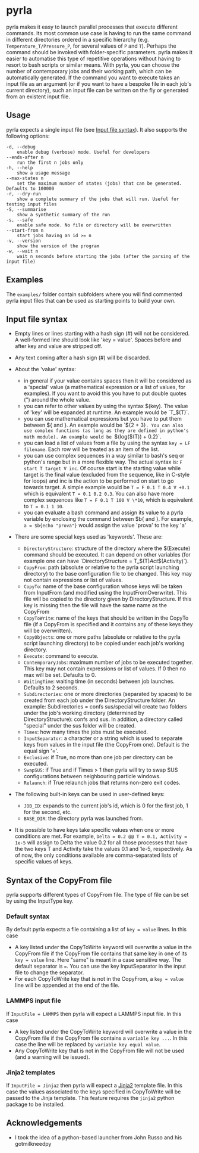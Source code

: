 # pyrla

pyrla makes it easy to launch parallel processes that execute different commands. Its most common use case is having to run the same command in different directories ordered in a specific hierarchy (e.g. `Temperature_T/Pressure_P`, for several values of `P` and `T`). Perhaps the command should be invoked with folder-specific parameters. pyrla makes it easier to automatise this type of repetitive operations without having to resort to bash scripts or similar means. 
With pyrla, you can choose the number of contemporary jobs and their working path, which can be automatically generated. 
If the command you want to execute takes an input file as an argument (or if you want to have a bespoke file in each job's current directory), such an input file can be written on the fly or generated from an existent input file.
	
## Usage

pyrla expects a single input file (see [Input file syntax](#input-file-syntax)). It also supports the following options:

	-d, --debug 
		enable debug (verbose) mode. Useful for developers
	--ends-after n
		run the first n jobs only
	-h, --help
		show a usage message
	--max-states n
		set the maximum number of states (jobs) that can be generated. Defaults to 100000
	-r, --dry-run
		show a complete summary of the jobs that will run. Useful for testing input files
	-S, --summarise
		show a synthetic summary of the run
	-s, --safe
		enable safe mode. No file or directory will be overwritten
	--start-from n
		start jobs having an id >= n
	-v, --version
		show the version of the program
	-w, --wait n
		wait n seconds before starting the jobs (after the parsing of the input file)

## Examples

The `examples/` folder contain subfolders where you will find commented pyrla input files that can be used as starting points to build your own.

## Input file syntax

* Empty lines or lines starting with a hash sign (\#) will not be considered. A well-formed line should look like 'key = value'. Spaces before and after key and value are stripped off.
* Any text coming after a hash sign (\#) will be discarded.
* About the 'value' syntax:
	* in general if your value contains spaces then it will be considered as a 'special' value (a mathematical expression or a list of values, for examples). If you want to avoid this you have to put double quotes (") around the whole value.
	* you can refer to other values by using the syntax $(key). The value of 'key' will be expanded at runtime. An example would be `T_$(T)`.
	* you can use mathematical expressions but you have to put them between ${ and }. An example would be `${2 + 3}`. You can also use complex functions (as long as they are defined in python's math module). An example would be `${log($(T)) + 0.2}`.
	* you can load a list of values from a file by using the syntax `key = LF filename`. Each row will be treated as an item of the list.
	* you can use complex sequences in a way similar to bash's seq or python's range but in a more flexible way. The actual syntax is: `F start T target V inc`. Of course start is the starting value while target is the final value (excluded from the sequence, like in C-style for loops) and inc is the action to be performed on start to go towards target. A simple example would be `T = F 0.1 T 0.4 V +0.1` which is equivalent `T = 0.1 0.2 0.3`. You can also have more complex sequences like `T = F 0.1 T 100 V \*10`, which is equivalent to `T = 0.1 1 10`.
	* you can evaluate a bash command and assign its value to a pyrla variable by enclosing the command between $b{ and }. For example, `a = $b{echo "prova"}` would assign the value 'prova' to the key 'a' 
		
* There are some special keys used as 'keywords'. These are:
	* `DirectoryStructure`: structure of the directory where the $(Execute) command should be executed. It can depend on other variables (for example one can have `DirectoryStructure = T_$(T)_Act_$(Activity)`). 
	* `CopyFrom`: path (absolute or relative to the pyrla script launching directory) to the base configuration file to be changed. This key may not contain expressions or list of values.
	* `CopyTo`: name of the base configuration whose keys will be taken from InputFrom (and modified using the InputFromOverwrite). This file will be copied to the directory given by DirectoryStructure. If this key is missing then the file will have the same name as the CopyFrom
	* `CopyToWrite`: name of the keys that should be written in the CopyTo file (if a CopyFrom is specified and it contains any of these keys they will be overwritten).
	* `CopyObjects`: one or more paths (absolute or relative to the pyrla script launching directory) to be copied under each job's working directory.
	* `Execute`: command to execute.
	* `ContemporaryJobs`: maximum number of jobs to be executed together. This key may not contain expressions or list of values. If 0 then no max will be set. Defaults to 0.
	* `WaitingTime`: waiting time (in seconds) between job launches. Defaults to 2 seconds.
	* `Subdirectories`: one or more directories (separated by spaces) to be created from each job under the DirectoryStructure folder. An example: Subdirectories = confs sus/special wil create two folders under the job's working directory (determined by DirectoryStructure): confs and sus. In addition, a directory called "special" under the sus folder will be created.
	* `Times`: how many times the jobs must be executed.
	* `InputSeparator`: a character or a string which is used to separate keys from values in the input file (the CopyFrom one). Default is the equal sign '='.
	* `Exclusive`: if True, no more than one job per directory can be executed.
	* `SwapSUS`: if True and if Times > 1 then pyrla will try to swap SUS configurations between neighbouring particle windows.
	* `Relaunch`: if True relaunch jobs that returns non-zero exit codes.
		
* The following built-in keys can be used in user-defined keys:
	* `JOB_ID`: expands to the current job's id, which is 0 for the first job, 1 for the second, etc.
	* `BASE_DIR`: the directory pyrla was launched from.
	
* It is possible to have keys take specific values when one or more conditions are met. For example, `Delta = 0.2 @@ T = 0.1, Activity = 1e-5` will assign to Delta the value 0.2 for all those processes that have the two keys T and Activity take the values 0.1 and 1e-5, respectively. As of now, the only conditions available are comma-separated lists of specific values of keys.
		
## Syntax of the CopyFrom file

pyrla supports different types of CopyFrom file. The type of file can be set by using the InputType key.

### Default syntax

By default pyrla expects a file containing a list of `key = value` lines. In this case

* A key listed under the CopyToWrite keyword will overwrite a value in the CopyFrom file if the CopyFrom file contains that same key in one of its `key = value` line. Here "same" is meant in a case sensitive way. The default separator is `=`. You can use the key InputSeparator in the input file to change the separator. 
* For each CopyToWrite key that is not in the CopyFrom, a `key = value` line will be appended at the end of the file.

### LAMMPS input file

If `InputFile = LAMMPS` then pyrla will expect a LAMMPS input file. In this case

* A key listed under the CopyToWrite keyword will overwrite a value in the CopyFrom file if the CopyFrom file contains a `variable key ...`. In this case the line will be replaced by `variable key equal value`.
* Any CopyToWrite key that is not in the CopyFrom file will not be used (and a warning will be issued).

### Jinja2 templates

If `InputFile = Jinja2` then pyrla will expect a [Jinja2](https://palletsprojects.com/p/jinja/) template file. In this case the values associated to the keys specified in CopyToWrite will be passed to the Jinja template. This feature requires the `jinja2` python package to be installed.
	
## Acknowledgements

* I took the idea of a python-based launcher from John Russo and his gotmilkneedpy
